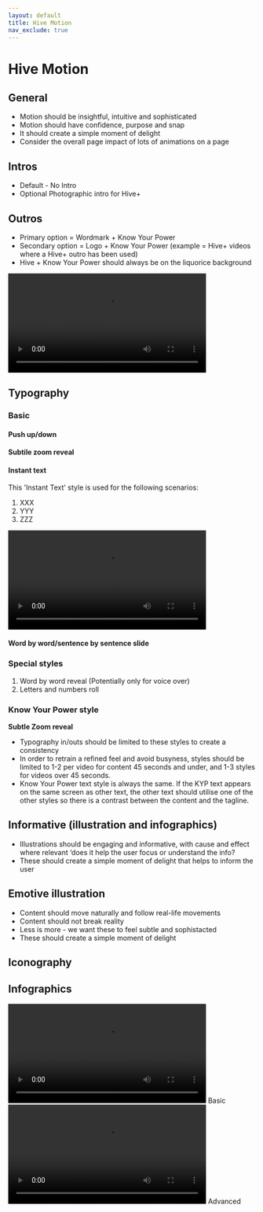 ```yaml
---
layout: default
title: Hive Motion
nav_exclude: true
---
```


# Hive Motion

## General

 - Motion should be insightful, intuitive and sophisticated
 - Motion should have confidence, purpose and snap
 - It should create a simple moment of delight
 - Consider the overall page impact of lots of animations on a page
 
## Intros
 
  - Default - No Intro
  - Optional Photographic intro for Hive+
  
## Outros
 
  - Primary option = Wordmark + Know Your Power
  - Secondary option = Logo + Know Your Power (example = Hive+ videos where a Hive+ outro has been used)
  - Hive + Know Your Power should always be on the liquorice background
  
<video src="/hive-motion/assets/outro-primary.mp4" width="80%" autoplay></video>

## Typography
 
### Basic
 
#### Push up/down

#### Subtile zoom reveal

#### Instant text

This 'Instant Text' style is used for the following scenarios:

 1. XXX
 2. YYY
 3. ZZZ

<video src="/hive-motion/assets/typography-instant.mp4" width="80%" autoplay></video>
 
#### Word by word/sentence by sentence slide
 
### Special styles
 
 1. Word by word reveal (Potentially only for voice over)
 2. Letters and numbers roll
 
### Know Your Power style
 
**Subtle Zoom reveal**
 
 - Typography in/outs should be limited to these styles to create a consistency
 - In order to retrain a refined feel and avoid busyness, styles should be limited to 1-2 per video for content 45 seconds and under, and 1-3 styles for videos over 45 seconds. 
 - Know Your Power text style is always the same. If the KYP text appears on the same screen as other text, the other text should utilise one of the other styles so there is a contrast between the content and the tagline.

## Informative (illustration and infographics)

 - Illustrations should be engaging and informative, with cause and effect where relevant
‘does it help the user focus or understand the info?
 - These should create a simple moment of delight that helps to inform the user
 
## Emotive illustration

 - Content should move naturally and follow real-life movements
 - Content should not break reality
 - Less is more - we want these to feel subtle and sophistacted
 - These should create a simple moment of delight
 
## Iconography
 
 
## Infographics


<div class="grid">
	<div>
		<video src="/hive-motion/assets/typography-instant.mp4" width="80%" autoplay></video>
		<span class="gallerytitle">Basic</span>
	</div>
	<div>
   		<video src="/hive-motion/assets/outro-primary.mp4" width="80%" autoplay></video>
		<span class="gallerytitle">Advanced</span>
	</div>
</div>
